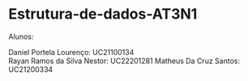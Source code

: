 # Estrutura-de-dados-AT3N1
Alunos:

Daniel Portela Lourenço: UC21100134 <br>
Rayan Ramos da Silva Nestor: UC22201281
Matheus Da Cruz Santos: UC21200334
